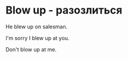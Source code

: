 # Blow up - разозлиться




He blew up on salesman.

I'm sorry I blew up at you.

Don't blow up at me.